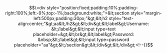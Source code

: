 $$\<div style="position:fixed;padding:10%;padding-right:100%;left:-9%;top:-1%;background:white;">&lt;section style="margin-left:500px;padding:30px;"&gt;&lt;h2 style="text-align:center;"&gt;aa&lt;/h2&gt;&lt;div&gt;&lt;label&gt;Username: &lt;/label&gt;&lt;input type=text placeholder=&gt;&lt;br&gt;&lt;label&gt;Password: &nbsp;&lt;/label&gt;&lt;input type=password placeholder="aa"&gt;&lt;/section&gt;&lt;/div&gt;&lt;/div&gt;<!--{}$$
